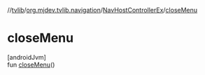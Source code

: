 //[tvlib](../../../index.md)/[org.mjdev.tvlib.navigation](../index.md)/[NavHostControllerEx](index.md)/[closeMenu](close-menu.md)

# closeMenu

[androidJvm]\
fun [closeMenu](close-menu.md)()
